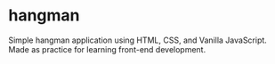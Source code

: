 # hangman
Simple hangman application using HTML, CSS, and Vanilla JavaScript. Made as practice for learning front-end development.
